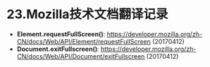 # 23.Mozilla技术文档翻译记录

* **Element.requestFullScreen()**: https://developer.mozilla.org/zh-CN/docs/Web/API/Element/requestFullScreen (20170412)
* **Document.exitFullscreen()**: https://developer.mozilla.org/zh-CN/docs/Web/API/Document/exitFullscreen (20170412)